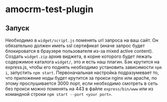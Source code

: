 # amocrm-test-plugin

## Запуск
Необходимо в `widget/script.js` поменять url запроса на ваш сайт. Он обязательно должен иметь ssl сертификат (иначе запрос будет блокироватся в браузере пользователя из-за  mixed active content). Создать `widget.zip` архив виджета, в корне которого будет лежать содержимое каталога `widget/`, это и есть наш плагин. 
Бэк крутится на express.js, чтобы его поднять необходимо установить зависимости `npm i`, запустить `npm start`. Первоначальная настройка подразумевает то, что приложение ноды будет крутится за прокси nginx или apache, по этому прослушивается 3000 порт, если необходимо смотреть в сеть без прокси можно поменять на 443 в файле `express/bin/www` или из командной строки `npm start --port <your port>`. 
